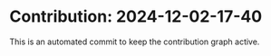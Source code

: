 # Contribution: 2024-12-02-17-40
This is an automated commit to keep the contribution graph active.
